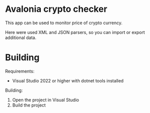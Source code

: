 # Avalonia crypto checker
This app can be used to monitor price of crypto currency.

Here were used XML and JSON parsers, so you can import or export additional data.

# Building
Requirements:
  * Visual Studio 2022 or higher with dotnet tools installed

Building:
  1. Open the project in Visual Studio
  2. Build the project
